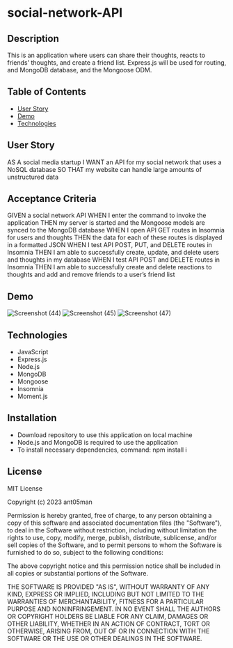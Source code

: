 # social-network-API

## Description
This is an application where users can share their thoughts, reacts to friends' thoughts, and create a friend list. Express.js will be used for routing, and MongoDB database, and the Mongoose ODM.

## Table of Contents
-  [User Story](#userstory)
-  [Demo](#demo)
-  [Technologies](#technologies)

## User Story
AS A social media startup
I WANT an API for my social network that uses a NoSQL database
SO THAT my website can handle large amounts of unstructured data

## Acceptance Criteria
GIVEN a social network API
WHEN I enter the command to invoke the application
THEN my server is started and the Mongoose models are synced to the MongoDB database
WHEN I open API GET routes in Insomnia for users and thoughts
THEN the data for each of these routes is displayed in a formatted JSON
WHEN I test API POST, PUT, and DELETE routes in Insomnia
THEN I am able to successfully create, update, and delete users and thoughts in my database
WHEN I test API POST and DELETE routes in Insomnia
THEN I am able to successfully create and delete reactions to thoughts and add and remove friends to a user’s friend list

## Demo
![Screenshot (44)](https://github.com/ant05man/social-network-API/assets/132954354/7a03c7e8-8471-4fd3-a8e4-44ad8c7d3940)
![Screenshot (45)](https://github.com/ant05man/social-network-API/assets/132954354/eb45dda4-a62c-4727-ac48-2220f474ece5)
![Screenshot (47)](https://github.com/ant05man/social-network-API/assets/132954354/0336bb1f-fe61-4def-9886-037b141a929a)

## Technologies
-  JavaScript
-  Express.js
-  Node.js
-  MongoDB
-  Mongoose
-  Insomnia
-  Moment.js

## Installation
-  Download repository to use this application on local machine
-  Node.js and MongoDB is required to use the application
-  To install necessary dependencies, command: npm install i

## License
MIT License

Copyright (c) 2023 ant05man

Permission is hereby granted, free of charge, to any person obtaining a copy
of this software and associated documentation files (the "Software"), to deal
in the Software without restriction, including without limitation the rights
to use, copy, modify, merge, publish, distribute, sublicense, and/or sell
copies of the Software, and to permit persons to whom the Software is
furnished to do so, subject to the following conditions:

The above copyright notice and this permission notice shall be included in all
copies or substantial portions of the Software.

THE SOFTWARE IS PROVIDED "AS IS", WITHOUT WARRANTY OF ANY KIND, EXPRESS OR
IMPLIED, INCLUDING BUT NOT LIMITED TO THE WARRANTIES OF MERCHANTABILITY,
FITNESS FOR A PARTICULAR PURPOSE AND NONINFRINGEMENT. IN NO EVENT SHALL THE
AUTHORS OR COPYRIGHT HOLDERS BE LIABLE FOR ANY CLAIM, DAMAGES OR OTHER
LIABILITY, WHETHER IN AN ACTION OF CONTRACT, TORT OR OTHERWISE, ARISING FROM,
OUT OF OR IN CONNECTION WITH THE SOFTWARE OR THE USE OR OTHER DEALINGS IN THE
SOFTWARE.
